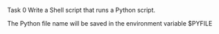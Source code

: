 Task 0
Write a Shell script that runs a Python script.

The Python file name will be saved in the environment variable $PYFILE


